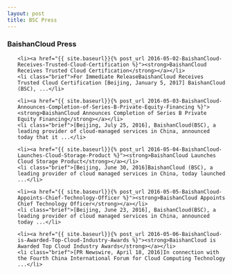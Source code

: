 ```yaml
---
layout: post
title: BSC Press
---
```

<h3><strong>BaishanCloud Press</strong></h3>
<ul class="ul_press">

	<li><a href="{{ site.baseurl}}{% post_url 2016-05-02-BaishanCloud-Receives-Trusted-Cloud-Certification %}"><strong>BaishanCloud Receives Trusted Cloud Certification</strong></a></li>
	<li class="brief">For Immediate ReleaseBaishanCloud Receives Trusted Cloud Certification [Beijing, January 5, 2017] BaishanCloud (BSC), ...</li>

	<li><a href="{{ site.baseurl}}{% post_url 2016-05-03-BaishanCloud-Announces-Completion-of-Series-B-Private-Equity-Financing %}"><strong>BaishanCloud Announces Completion of Series B Private Equity Financing</strong></a></li>
	<li class="brief">[Beijing, July 25, 2016], BaishanCloud(BSC), a leading provider of cloud-managed services in China, announced today that it ...</li>

	<li><a href="{{ site.baseurl}}{% post_url 2016-05-04-BaishanCloud-Launches-Cloud-Storage-Product %}"><strong>BaishanCloud Launches Cloud Storage Product</strong></a></li>
	<li class="brief">[Beijing, June 30, 2016]BaishanCloud (BSC), a leading provider of cloud managed services in China, today launched ...</li>

	<li><a href="{{ site.baseurl}}{% post_url 2016-05-05-BaishanCloud-Appoints-Chief-Technology-Officer %}"><strong>BaishanCloud Appoints Chief Technology Officer</strong></a></li>
	<li class="brief">[Beijing, June 23, 2016], BaishanCloud(BSC), a leading provider of cloud managed services in China, announced today ...</li>

	<li><a href="{{ site.baseurl}}{% post_url 2016-05-06-BaishanCloud-is-Awarded-Top-Cloud-Industry-Awards %}"><strong>BaishanCloud is Awarded Top Cloud Industry Awards</strong></a></li>
	<li class="brief">[PR Newswire, April 18, 2016]In connection with the Fourth China International Forum for Cloud Computing Technology ...</li>

</ul>

